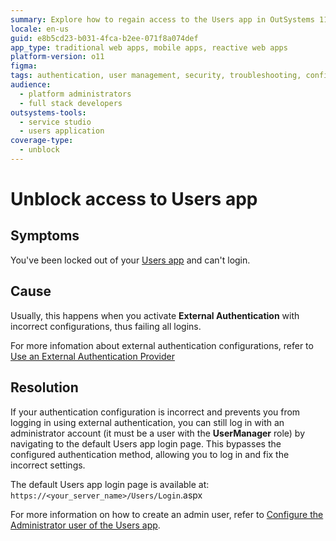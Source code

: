 ```yaml
---
summary: Explore how to regain access to the Users app in OutSystems 11 (O11) when locked out due to incorrect external authentication configurations.
locale: en-us
guid: e8b5cd23-b031-4fca-b2ee-071f8a074def
app_type: traditional web apps, mobile apps, reactive web apps
platform-version: o11
figma:
tags: authentication, user management, security, troubleshooting, configuration
audience:
  - platform administrators
  - full stack developers
outsystems-tools:
  - service studio
  - users application
coverage-type:
  - unblock
---
```


# Unblock access to Users app

## Symptoms

You've been locked out of your [Users app](https://www.outsystems.com/tk/redirect?g=2cbb2e7d-9936-4bb4-8791-240ade1d1ad6) and can't login.


## Cause

Usually, this happens when you activate **External Authentication** with incorrect configurations, thus failing all logins.

For more infomation about external authentication configurations, refer to [Use an External Authentication Provider](https://success.outsystems.com/documentation/11/managing_the_applications_lifecycle/manage_it_users/use_an_external_authentication_provider/)

## Resolution

If your authentication configuration is incorrect and prevents you from logging in using external authentication, you can still log in with an administrator account (it must be a user with the **UserManager** role) by navigating to the default Users app login page. This bypasses the configured authentication method, allowing you to log in and fix the incorrect settings.

The default Users app login page is available at: `https://<your_server_name>/Users/Login`.aspx

For more information on how to create an admin user, refer to [Configure the Administrator user of the Users app](https://success.outsystems.com/documentation/11/developing_an_application/secure_the_application/end_users/configure_the_administrator_user_of_the_users_app/).



